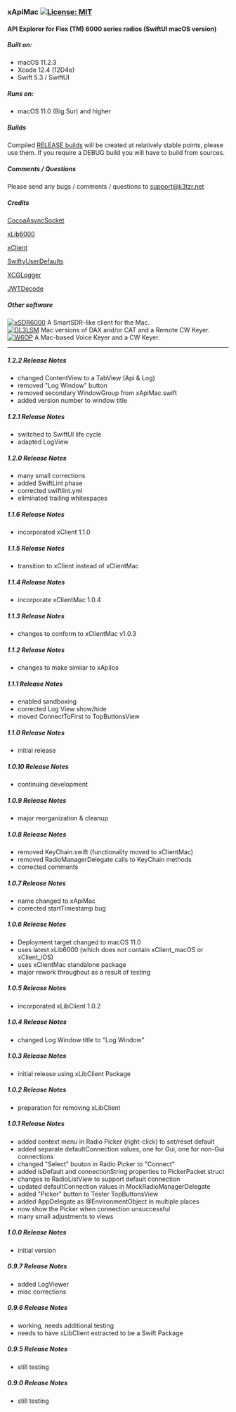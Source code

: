 ### xApiMac [![License: MIT](https://img.shields.io/badge/License-MIT-yellow.svg)](https://en.wikipedia.org/wiki/MIT_License)

#### API Explorer for Flex (TM) 6000 series radios (SwiftUI macOS version)

##### Built on:
*  macOS 11.2.3
*  Xcode 12.4 (12D4e) 
*  Swift 5.3 / SwiftUI

##### Runs on:
* macOS 11.0 (Big Sur) and higher

##### Builds
Compiled [RELEASE builds](https://github.com/K3TZR/xApi6000/releases)  will be created at relatively stable points, please use them.  If you require a DEBUG build you will have to build from sources. 

##### Comments / Questions
Please send any bugs / comments / questions to support@k3tzr.net

##### Credits
[CocoaAsyncSocket](https://github.com/robbiehanson/CocoaAsyncSocket)

[xLib6000](https://github.com/K3TZR/xLib6000.git)

[xClient](https://github.com/K3TZR/xClient.git)

[SwiftyUserDefaults](https://github.com/sunshinejr/SwiftyUserDefaults.git)

[XCGLogger](https://github.com/DaveWoodCom/XCGLogger.git)

[JWTDecode](https://github.com/auth0/JWTDecode.swift.git)

##### Other software
[![xSDR6000](https://img.shields.io/badge/K3TZR-xSDR6000-informational)]( https://github.com/K3TZR/xSDR6000) A SmartSDR-like client for the Mac.   
[![DL3LSM](https://img.shields.io/badge/DL3LSM-xDAX,_xCAT,_xKey-informational)](https://dl3lsm.blogspot.com) Mac versions of DAX and/or CAT and a Remote CW Keyer.  
[![W6OP](https://img.shields.io/badge/W6OP-xVoiceKeyer,_xCW-informational)](https://w6op.com) A Mac-based Voice Keyer and a CW Keyer.  

---
##### 1.2.2 Release Notes
* changed ContentView to a TabView (Api & Log)
* removed "Log Window" button
* removed secondary WindowGroup from xApiMac.swift
* added version number to window title

##### 1.2.1 Release Notes
* switched to SwiftUI life cycle
* adapted LogView

##### 1.2.0 Release Notes
* many small corrections
* added SwiftLint phase
* corrected swiftlint.yml
* eliminated trailing whitespaces

##### 1.1.6 Release Notes
* incorporated xClient 1.1.0

##### 1.1.5 Release Notes
* transition to xClient instead of xClientMac

##### 1.1.4 Release Notes
* incorporate xClientMac 1.0.4

##### 1.1.3 Release Notes
* changes to conform to xClientMac v1.0.3

##### 1.1.2 Release Notes
* changes to make similar to xApiIos

##### 1.1.1 Release Notes
* enabled sandboxing
* corrected Log View show/hide
* moved ConnectToFirst to TopButtonsView

##### 1.1.0 Release Notes
* initial release

##### 1.0.10 Release Notes
* continuing development

##### 1.0.9 Release Notes
* major reorganization & cleanup

##### 1.0.8 Release Notes
* removed KeyChain.swift (functionality moved to xClientMac)
* removed RadioManagerDelegate calls to KeyChain methods
* corrected comments

##### 1.0.7 Release Notes
* name changed to xApiMac
* corrected startTimestamp bug

##### 1.0.6 Release Notes
* Deployment target changed to macOS 11.0
* uses latest xLib6000 (which does not contain xClient_macOS or xClient_iOS)
* uses xClientMac standalone package
* major rework throughout as a result of testing

##### 1.0.5 Release Notes
* incorporated xLibClient 1.0.2

##### 1.0.4 Release Notes
* changed Log Window title to "Log Window"

##### 1.0.3 Release Notes
* initial release using xLibClient Package

##### 1.0.2 Release Notes
* preparation for removing xLibClient

##### 1.0.1 Release Notes
* added context menu in Radio Picker (right-click) to set/reset default
* added separate defaultConnection values, one for Gui, one for non-Gui connections
* changed "Select" buuton in Radio Picker to "Connect"
* added isDefault and connectionString properties to PickerPacket struct
* changes to RadioListView to support default connection
* updated defaultConnection values in MockRadioManagerDelegate
* added "Picker" button to Tester TopButtonsView
* added AppDelegate as @EnvironmentObject in multiple places
* now show the Picker when connection unsuccessful
* many small adjustments to views

##### 1.0.0 Release Notes
* initial version

##### 0.9.7 Release Notes
* added LogViewer
* misc corrections

##### 0.9.6 Release Notes
* working, needs additional testing
* needs to have xLibClient extracted to be a Swift Package

##### 0.9.5 Release Notes
* still testing

##### 0.9.0 Release Notes
* still testing

